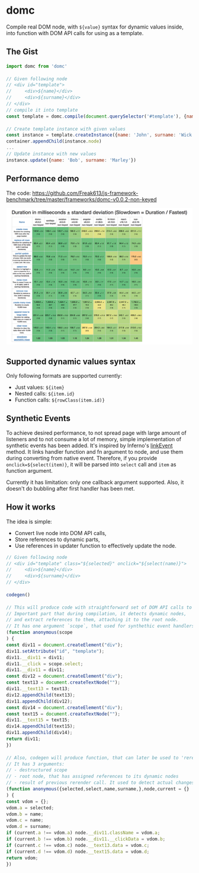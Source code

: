 # domc

Compile real DOM node, with `${value}` syntax for dynamic values inside,
into function with DOM API calls for using as a template.

## The Gist

```javascript
import domc from 'domc'

// Given following node
// <div id="template">
//     <div>${name}</div>
//     <div>${surname}</div>
// </div>
// compile it into template
const template = domc.compile(document.querySelector('#template'), {name: null, surname: null})

// Create template instance with given values
const instance = template.createInstance({name: 'John', surname: 'Wick'})
container.appendChild(instance.node)
...
// Update instance with new values
instance.update({name: 'Bob', surname: 'Marley'})
```

## Performance demo

The code: https://github.com/Freak613/js-framework-benchmark/tree/master/frameworks/domc-v0.0.2-non-keyed

![Performance](performance.png?raw=true "Performance")


## Supported dynamic values syntax

Only following formats are supported currently:
- Just values: `${item}`
- Nested calls: `${item.id}`
- Function calls: `${rowClass(item.id)}`

## Synthetic Events

To achieve desired performance, to not spread page with large amount of listeners
and to not consume a lot of memory, simple implementation of synthetic events has been added.
It's inspired by Inferno's [linkEvent](https://github.com/infernojs/inferno/blob/master/README.md#linkevent-package-inferno) method.
It links handler function and fn argument to node, and use them during converting from native event.
Therefore, if you provide `onclick=${select(item)}`,
it will be parsed into `select` call and `item` as function argument.

Currently it has limitation: only one callback argument supported.
Also, it doesn't do bubbling after first handler has been met.

## How it works

The idea is simple:
- Convert live node into DOM API calls,
- Store references to dynamic parts,
- Use references in updater function to effectively update the node.

```javascript
// Given following node
// <div id="template" class="${selected}" onclick="${select(name)}">
//     <div>${name}</div>
//     <div>${surname}</div>
// </div>

codegen()

// This will produce code with straightforward set of DOM API calls to instantiate the node.
// Important part that during compilation, it detects dynamic nodes,
// and extract references to them, attaching it to the root node.
// It has one argument `scope`, that used for synthethic event handlers binding
(function anonymous(scope
) {
const div11 = document.createElement("div");
div11.setAttribute("id", "template");
div11.__div11 = div11;
div11.__click = scope.select;
div11.__div11 = div11;
const div12 = document.createElement("div");
const text13 = document.createTextNode("");
div11.__text13 = text13;
div12.appendChild(text13);
div11.appendChild(div12);
const div14 = document.createElement("div");
const text15 = document.createTextNode("");
div11.__text15 = text15;
div14.appendChild(text15);
div11.appendChild(div14);
return div11;
})

// Also, codegen will produce function, that can later be used to 'rerender' instance
// It has 3 arguments:
// - destructured scope
// - root node, that has assigned references to its dynamic nodes
// - result of previous rerender call. It used to detect actual changes, something like VDOM.
(function anonymous({selected,select,name,surname,},node,current = {}
) {
const vdom = {};
vdom.a = selected;
vdom.b = name;
vdom.c = name;
vdom.d = surname;
if (current.a !== vdom.a) node.__div11.className = vdom.a;
if (current.b !== vdom.b) node.__div11.__clickData = vdom.b;
if (current.c !== vdom.c) node.__text13.data = vdom.c;
if (current.d !== vdom.d) node.__text15.data = vdom.d;
return vdom;
})
```